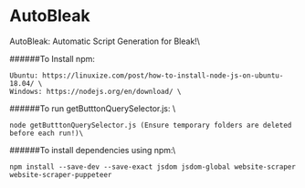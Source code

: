 # AutoBleak
AutoBleak: Automatic Script Generation for Bleak!\

######To Install npm:
```
Ubuntu: https://linuxize.com/post/how-to-install-node-js-on-ubuntu-18.04/ \
Windows: https://nodejs.org/en/download/ \
```

######To run getButttonQuerySelector.js: \
```
node getButttonQuerySelector.js (Ensure temporary folders are deleted before each run!)\
```

######To install dependencies using npm:\
```
npm install --save-dev --save-exact jsdom jsdom-global website-scraper website-scraper-puppeteer
```
